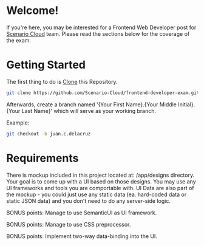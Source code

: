 # Welcome!
If you're here, you may be interested for a Frontend Web Developer post for [Scenario Cloud](https://www.scenariocloud.com) team. Please read the sections below for the coverage of the exam.

# Getting Started
The first thing to do is [Clone](https://github.com/Scenario-Cloud/frontend-developer-exam.git) this Repository.

```bash
git clone https://github.com/Scenario-Cloud/frontend-developer-exam.git
```

Afterwards, create a branch named '{Your First Name}.{Your Middle Initial}.{Your Last Name}' which will serve as your working branch. 

Example:

```bash
git checkout -b juan.c.delacruz 
```

# Requirements

There is mockup included in this project located at: /app/designs directory. Your goal is to come up with a UI based on those designs. You may use any UI frameworks and tools you are comportable with. UI Data are also part of the mockup - you could just use any static data (ea. hard-coded data or static JSON data) and you don't need to do any server-side logic. 

BONUS points:
Manage to use SemanticUI as UI framework.

BONUS points:
Manage to use CSS preprocessor.

BONUS points:
Implement two-way data-binding into the UI.